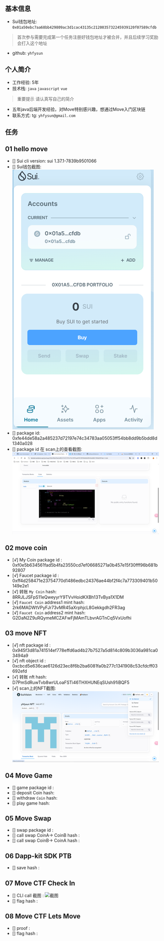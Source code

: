 ## 基本信息
- Sui钱包地址: `0x01a50ebc7aa68bb429809ac3d1cac43135c2120035732245939120f07589cfdb`
> 首次参与需要完成第一个任务注册好钱包地址才被合并，并且后续学习奖励会打入这个地址
- github: `yhfysun`

## 个人简介
- 工作经验: 5年
- 技术栈: `java` `javascript` `vue`
> 重要提示 请认真写自己的简介
- 五年java后端开发经验，对Move特别感兴趣，想通过Move入门区块链
- 联系方式: tg: `yhfysun@gmail.com` 

## 任务

##   01 hello move  
- [] Sui cli version: sui 1.37.1-7839b9501066
- [] Sui钱包截图: ![Sui钱包截图](./images/wallet.png)
- [] package id: 0xfe44de58a2a485237d72197e74c34783aa05053ff54bb8dd9b5bdd8d1340a028
- [] package id 在 scan上的查看截图:![Scan截图](./images/scan.png)

##   02 move coin
- [√] My Coin package id : 0xf0e5b634561fad5b4fa23550cd7ef06685271a0b457e15f30fff96b681b92807
- [√] Faucet package id : 0xff4d258471e23754770d1486edbc24376ae44bf2f4c7a773309401b50149e2e1
- [√] 转账 `My Coin` hash: 8RRJLJSFpS11eQweyyrY9TVvHoidKXBh13TvBya1X1DM
- [√] `Faucet Coin` address1 mint hash: 2rk6MADWtVPyFJr73vMR45aXrphjcL8Gekkgdh2FR3ag
- [√] `Faucet Coin` address2 mint hash: G2DaN2Z9uRQymeMCZAFwFjMAmTLbvrAGTnCq5VxUofhi

##   03 move NFT
- [√] nft package id : 0x945f3d81a741514ef778effd6ad4b27b7527a5d814c809b3036a981ca03494a9
- [√] nft object id : 0xcbcd5e636cae6126d23ec8f6b2ba6081fa0b277c1341908c53cfdcff03692efd
- [√] 转账 nft  hash: D7PmSdRuwTvb8wrULoaFSTi46THXHUNEqSUsh91iBQF5
- [√] scan上的NFT截图:![Scan截图](./images/task3.png)

##   04 Move Game
- [] game package id :
- [] deposit Coin hash:
- [] withdraw `Coin` hash:
- [] play game hash:

##   05 Move Swap
- [] swap package id :
- [] call swap CoinA-> CoinB  hash :
- [] call swap CoinB-> CoinA  hash :

##   06 Dapp-kit SDK PTB
- [] save hash :

##   07 Move CTF Check In
- [] CLI call 截图 : ![截图](./images/你的图片地址)
- [] flag hash :

##   08 Move CTF Lets Move
- [] proof : 
- [] flag hash :
